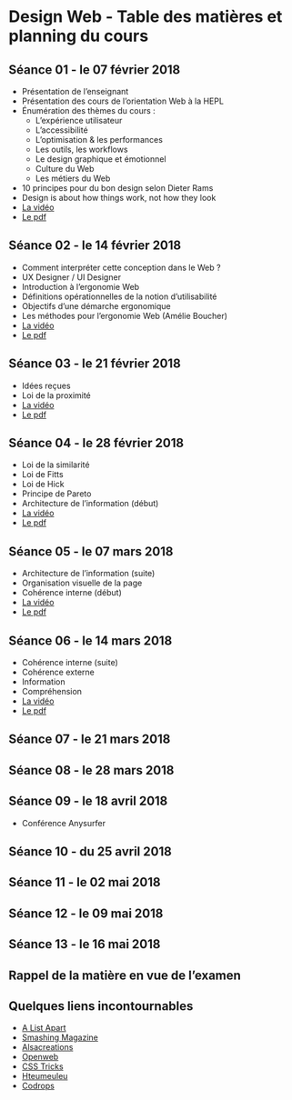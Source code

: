 # Design Web - Table des matières et planning du cours

## Séance 01 - le 07 février 2018

- Présentation de l’enseignant
- Présentation des cours de l’orientation Web à la HEPL
- Énumération des thèmes du cours :
	- L’expérience utilisateur
	- L’accessibilité
	- L’optimisation & les performances
	- Les outils, les workflows
	- Le design graphique et émotionnel
	- Culture du Web
	- Les métiers du Web
- 10 principes pour du bon design selon Dieter Rams
- Design is about how things work, not how they look
- [La vidéo](https://www.youtube.com/watch?v=PYvicSXWsZE&t=2s)
- [Le pdf](https://fr.slideshare.net/secret/ai3VrzYlq3lSF0)

## Séance 02 - le 14 février 2018

- Comment interpréter cette conception dans le Web ?
- UX Designer / UI Designer
- Introduction à l’ergonomie Web
- Définitions opérationnelles de la notion d’utilisabilité
- Objectifs d’une démarche ergonomique
- Les méthodes pour l’ergonomie Web (Amélie Boucher)
- [La vidéo](https://www.youtube.com/watch?v=xJlVQ-tDsdY)
- [Le pdf](https://fr.slideshare.net/secret/Jjuxk3DBC5ZJiN)

## Séance 03 - le 21 février 2018
- Idées reçues
- Loi de la proximité
- [La vidéo](https://www.youtube.com/watch?v=OxHN10fzaaQ)
- [Le pdf](https://fr.slideshare.net/secret/o0S80eWa8B1K5Y)

## Séance 04 - le 28 février 2018
- Loi de la similarité
- Loi de Fitts
- Loi de Hick
- Principe de Pareto
- Architecture de l’information (début)
- [La vidéo](https://www.youtube.com/watch?v=LoCK_qsUOVQ)
- [Le pdf](https://fr.slideshare.net/secret/oe7Lh5PST8towC)

## Séance 05 - le 07 mars 2018
- Architecture de l’information (suite)
- Organisation visuelle de la page
- Cohérence interne (début)
- [La vidéo](https://youtu.be/BRpPijrxWq0)
- [Le pdf](https://fr.slideshare.net/secret/xjsZE6NWDaiftj)

## Séance 06 - le 14 mars 2018
- Cohérence interne (suite)
- Cohérence externe
- Information
- Compréhension
- [La vidéo](https://youtu.be/6EBGnSgTRiE)
- [Le pdf](https://www.slideshare.net/secret/3WUogag3YPcWuE)

## Séance 07 - le 21 mars 2018

## Séance 08 - le 28 mars 2018

## Séance 09 - le 18 avril 2018
- Conférence Anysurfer

## Séance 10 - du 25 avril 2018

## Séance 11 - le 02 mai 2018

## Séance 12 - le 09 mai 2018

## Séance 13 - le 16 mai 2018

## Rappel de la matière en vue de l’examen

## Quelques liens incontournables
- [A List Apart](http://www.alistapart.com)
- [Smashing Magazine](http://www.smashingmagazine.com)
- [Alsacreations](http://www.alsacreations.com)
- [Openweb](http://openweb.eu.org)
- [CSS Tricks](http://www.css-tricks.com)
- [Hteumeuleu](http://www.hteumeuleu.fr)
- [Codrops](http://tympanus.net/codrops/)
